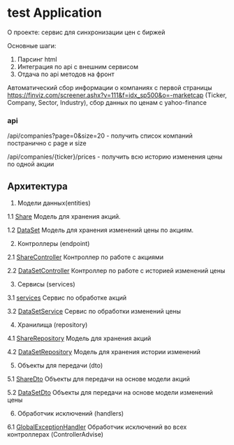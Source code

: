 # test Application
О проекте: сервис для синхронизации цен с биржей

Основные шаги:
1. Парсинг html
2. Интеграция по api с внешним сервисом
3. Отдача по api методов на фронт


Автоматический сбор информации о компаниях с первой страницы https://finviz.com/screener.ashx?v=111&f=idx_sp500&o=-marketcap
(Ticker, Company, Sector, Industry), сбор данных по ценам с yahoo-finance

### api
/api/companies?page=0&size=20 - получить список компаний постранично с page и size

/api/companies/{ticker}/prices - получить всю историю изменения цены по одной акции



## Архитектура

1. Модели данных(entities)

1.1 [Share](src/main/java/com/zwei/testb/entities/Share.java) 
Модель для хранения акций.

1.2 [DataSet](src/main/java/com/zwei/testb/entities/DataSet.java)
Модель для хранения изменений цены по акциям.

2. Контроллеры (endpoint)

2.1 [ShareController](src/main/java/com/zwei/testb/endpoint/ShareController.java)
Контроллер по работе с акциями

2.2 [DataSetController](src/main/java/com/zwei/testb/endpoint/DataSetController.java)
Контроллер по работе с историей изменений цены

3. Сервисы (services)

3.1 [services](src/main/java/com/zwei/testb/services/ShareService.java)
Сервис по обработке акций

3.2 [DataSetService](src/main/java/com/zwei/testb/services/DataSetService.java)
Сервис по обработки изменений цены


4. Хранилища (repository)

4.1 [ShareRepository](src/main/java/com/zwei/testb/repository/ShareRepository.java)
Модель для хранения акций

4.2 [DataSetRepository](src/main/java/com/zwei/testb/repository/DataSetRepository.java)
Модель для хранения истории изменений

5. Объекты для передачи (dto)

5.1 [ShareDto](src/main/java/com/zwei/testb/dto/ShareDto.java)
Объекты для передачи на основе модели акций

5.2 [DataSetDto](src/main/java/com/zwei/testb/dto/DataSetDto.java)
Объекты для передачи на основе модели изменений цены

6. Обработчик исключений (handlers)

6.1 [GlobalExceptionHandler](src/main/java/com/zwei/testb/handlers/GlobalExceptionHandler.java)
Обработчик исключений во всех контроллерах (ControllerAdvise)
